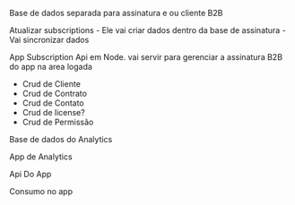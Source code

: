 
Base de dados separada para assinatura e ou cliente B2B

Atualizar subscriptions
	- Ele vai criar dados dentro da base de assinatura
	- Vai sincronizar dados

App Subscription Api em Node. vai servir para gerenciar a assinatura B2B do app na area logada
- Crud de Cliente
- Crud de Contrato
- Crud de Contato
- Crud de license?
- Crud de Permissão

Base de dados do Analytics

App de Analytics

Api Do App

Consumo no app
